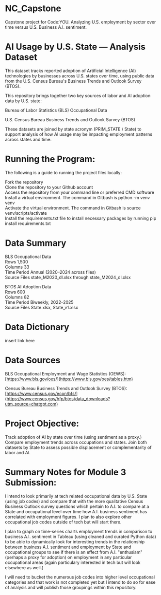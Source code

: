 # NC_Capstone
Capstone project for Code:YOU. Analyzing U.S. employment by sector over time versus U.S. Business A.I. sentiment. 

# AI Usage by U.S. State — Analysis Dataset

This dataset tracks reported adoption of Artificial Intelligence (AI) technologies by businesses across U.S. states over time, using public data from the U.S. Census Bureau's Business Trends and Outlook Survey (BTOS).

This repository brings together two key sources of labor and AI adoption data by U.S. state:

Bureau of Labor Statistics (BLS) Occupational Data

U.S. Census Bureau Business Trends and Outlook Survey (BTOS)

These datasets are joined by state acronym (PRIM_STATE / State) to support analysis of how AI usage may be impacting employment patterns across states and time.

# Running the Program:

The following is a guide to running the project files locally:

Fork the repository    
Clone the repository to your Github account  
Access the repository from your command line or preferred CMD software  
Install a virtual environment. The command in Gitbash is python -m venv venv  
Activate the virtual environment. The command in Gitbash is source venv/scripts/activate  
Install the requirements.txt file to install necessary packages by running pip install requirements.txt  

# Data Summary
BLS Occupational Data  
Rows	1,500  
Columns	33  
Time Period	Annual (2020–2024 across files)  
Source Files	state_M2020_dl.xlsx through state_M2024_dl.xlsx

BTOS AI Adoption Data  
Rows	600    
Columns	82  
Time Period	Biweekly, 2022–2025  
Source Files	State.xlsx, State_v1.xlsx

# Data Dictionary
insert link here


# Data Sources
BLS Occupational Employment and Wage Statistics (OEWS):
[https://www.bls.gov/oes/](https://www.bls.gov/oes/tables.htm)

Census Bureau Business Trends and Outlook Survey (BTOS):
[https://www.census.gov/econ/bfs/](https://www.census.gov/hfp/btos/data_downloads?utm_source=chatgpt.com)


# Project Objective:
Track adoption of AI by state over time (using sentiment as a proxy.) 
Compare employment trends across occupations and states.
Join both datasets by State to assess possible displacement or complementarity of labor and AI.

# Summary Notes for Module 3 Submission:

I intend to look primarily at tech related occupational data by U.S. State (using job codes) and compare that with the more qualitative Census Business Outlook survey questions which pertain to A.I. to compare at a State and occupational level over time how A.I. business sentiment has correlated with employment figures. I plan to also explore other occupational job codes outside of tech but will start there. 

I plan to graph on time-series charts employment trends in comparison to business A.I. sentiment in Tableau (using cleaned and curated Python data) to be able to dynamically look for interesting trends in the relationship between business A.I. sentiment and employment by State and occupational groups to see if there is an effect from A.I. "enthusiam" (perhaps a proxy for adoption) on employment in any particular occupational areas (again particulary interested in tech but will look elsewhere as well.)

I will need to bucket the numerous job codes into higher level occupational categories and that work is not completed yet but I intend to do so for ease of analysis and will publish those groupings within this repository. 


